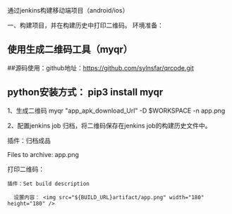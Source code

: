 通过jenkins构建移动端项目（android/ios）

一、构建项目，并在构建历史中打印二维码。
环境准备：
## 使用生成二维码工具（myqr）

##源码使用：github地址：https://github.com/sylnsfar/qrcode.git

## python安装方式： pip3 install myqr

1、生成二维码
myqr "app_apk_download_Url" -D $WORKSPACE -n app.png


2、配置jenkins job
归档，将二维码保存在jenkins job的构建历史文件中。

插件：归档成品

  Files to archive: app.png
  
 
打印二维码：

    插件：Set build description
    
      设置内容： <img src="${BUILD_URL}artifact/app.png" width="180" height="180" />
